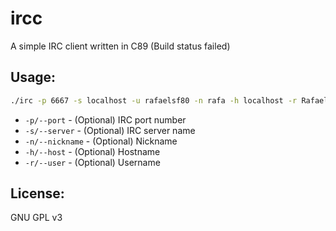 # ircc #
A simple IRC client written in C89 (Build status failed)

## Usage:

```bash
./irc -p 6667 -s localhost -u rafaelsf80 -n rafa -h localhost -r Rafael

```

 - `-p/--port` - (Optional) IRC port number
 - `-s/--server` - (Optional) IRC server name
 - `-n/--nickname` - (Optional) Nickname
 - `-h/--host` - (Optional) Hostname
 - `-r/--user` - (Optional) Username


## License:
GNU GPL v3